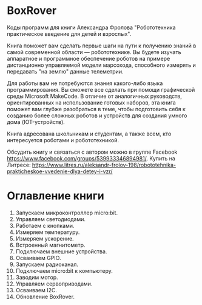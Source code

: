 # BoxRover

Коды программ для книги Александра Фролова "Робототехника практическое введение для детей и взрослых".

Книга поможет вам сделать первые шаги на пути к получению знаний в самой современной области — робототехнике. Вы будете изучать аппаратное и программное обеспечение роботов на примере дистанционно управляемой модели марсохода, способного измерять и передавать "на землю" данные телеметрии.

Для работы вам не потребуются знания какого-либо языка программирования. Вы сможете все сделать при помощи графической среды Microsoft MakeCode. В отличие от аналогичных руководств, ориентированных на использование готовых наборов, эта книга поможет вам глубже разобраться в теме, чтобы подготовить себя к созданию более сложных роботов и устройств для создания умного дома (IOT-устройств).

Книга адресована школьникам и студентам, а также всем, кто интересуется роботами и робототехникой.

Обсудить книгу и связаться с автором можно в группе Facebook https://www.facebook.com/groups/539933346894981/.
Купить на Литресе: https://www.litres.ru/aleksandr-frolov-198/robototehnika-prakticheskoe-vvedenie-dlya-detey-i-vzr/

# Оглавление книги

1. Запускаем микроконтроллер micro:bit.
2. Управляем светодиодами.
3. Работаем с кнопками.
4. Измеряем температуру.
5. Измеряем ускорение.
6. Встроенный магнитометр.
7. Подключаем внешние устройства.
8. Осваиваем GPIO.
9. Запускаем радиоканал.
10. Подключаем micro:bit к компьютеру.
11. Заводим мотор.
12. Управляем сервоприводами.
13. Осваиваем I2C.
14. Обновление BoxRover.